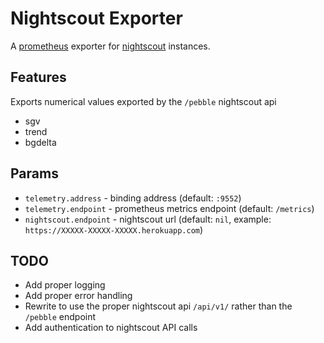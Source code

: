 # Nightscout Exporter

A [prometheus](https://prometheus.io/) exporter for [nightscout](https://github.com/nightscout) instances.

## Features
Exports numerical values exported by the `/pebble` nightscout api
* sgv
* trend
* bgdelta

## Params
* `telemetry.address` - binding address (default: `:9552`)
* `telemetry.endpoint` - prometheus metrics endpoint (default: `/metrics`)
* `nightscout.endpoint` - nightscout url (default: `nil`, example: `https://XXXXX-XXXXX-XXXXX.herokuapp.com`)

## TODO
* Add proper logging
* Add proper error handling
* Rewrite to use the proper nightscout api `/api/v1/` rather than the `/pebble` endpoint
* Add authentication to nightscout API calls